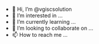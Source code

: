 - 👋 Hi, I’m @vgiscsolution
- 👀 I’m interested in ...
- 🌱 I’m currently learning ...
- 💞️ I’m looking to collaborate on ...
- 📫 How to reach me ...

<!---
vgiscsolution/vgiscsolution is a ✨ special ✨ repository because its `README.md` (this file) appears on your GitHub profile.
You can click the Preview link to take a look at your changes.
--->

